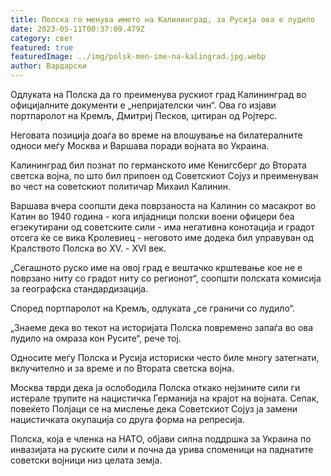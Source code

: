 ```yaml
---
title: Полска го менува името на Калининград, за Русија ова е лудило
date: 2023-05-11T00:37:09.479Z
category: свет
featured: true
featuredImage: ../img/polsk-men-ime-na-kalingrad.jpg.webp
author: Вардарски
---
```

Одлуката на Полска да го преименува рускиот град Калининград во официјалните документи е „непријателски чин“. Ова го изјави портпаролот на Кремљ, Дмитриј Песков, цитиран од Ројтерс.

Неговата позиција доаѓа во време на влошување на билатералните односи меѓу Москва и Варшава поради војната во Украина.

Калининград бил познат по германското име Кенигсберг до Втората светска војна, по што бил припоен од Советскиот Сојуз и преименуван во чест на советскиот политичар Михаил Калинин.

Варшава вчера соопшти дека поврзаноста на Калинин со масакрот во Катин во 1940 година - кога илјадници полски воени офицери беа егзекутирани од советските сили - има негативна конотација и градот отсега ќе се вика Кролевиец - неговото име додека бил управуван од Кралството Полска во XV. - XVI век.

„Сегашното руско име на овој град е вештачко крштевање кое не е поврзано ниту со градот ниту со регионот“, соопшти полската комисија за географска стандардизација.

Според портпаролот на Кремљ, одлуката „се граничи со лудило“.

„Знаеме дека во текот на историјата Полска повремено запаѓа во ова лудило на омраза кон Русите“, рече тој.

Односите меѓу Полска и Русија историски често биле многу затегнати, вклучително и за време и по Втората светска војна.

Москва тврди дека ја ослободила Полска откако нејзините сили ги истерале трупите на нацистичка Германија на крајот на војната. Сепак, повеќето Полјаци се на мислење дека Советскиот Сојуз ја замени нацистичката окупација со друга форма на репресија.

Полска, која е членка на НАТО, објави силна поддршка за Украина по инвазијата на руските сили и почна да урива споменици на паднатите советски војници низ целата земја.